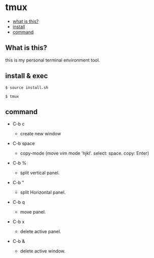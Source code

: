 # tmux

* [what is this?](#what-is-this)
* [install](#install)
* [command](#command)

## What is this?
this is my personal terminal environment tool.



## install & exec
```
$ source install.sh
```
```
$ tmux
```

## command
- C-b c
  - create new window

- C-b space
  - copy-mode (move vim mode 'hjkl'. select: space. copy: Enter)

- C-b %
  - split vertical panel.

- C-b "
  - split Horizontal panel.

- C-b q
  - move panel.

- C-b x
  - delete active panel.

- C-b &
  - delete active window.
